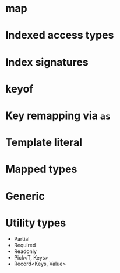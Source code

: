 # map

# Indexed access types

# Index signatures

# keyof

# Key remapping via `as`

# Template literal

# Mapped types

# Generic

# Utility types

- Partial<T>
- Required<T>
- Readonly<T>
- Pick<T, Keys>
- Record<Keys, Value>
